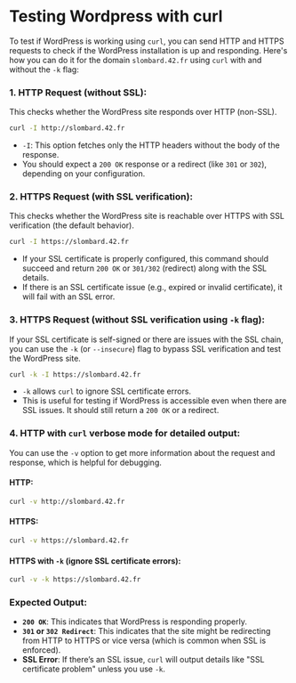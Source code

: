 # Testing Wordpress with curl

To test if WordPress is working using `curl`, you can send HTTP and HTTPS requests to check if the WordPress installation is up and responding. Here's how you can do it for the domain `slombard.42.fr` using `curl` with and without the `-k` flag:

### 1. **HTTP Request (without SSL):**

This checks whether the WordPress site responds over HTTP (non-SSL).

```bash
curl -I http://slombard.42.fr
```

- `-I`: This option fetches only the HTTP headers without the body of the response.
- You should expect a `200 OK` response or a redirect (like `301` or `302`), depending on your configuration.

### 2. **HTTPS Request (with SSL verification):**

This checks whether the WordPress site is reachable over HTTPS with SSL verification (the default behavior).

```bash
curl -I https://slombard.42.fr
```

- If your SSL certificate is properly configured, this command should succeed and return `200 OK` or `301/302` (redirect) along with the SSL details.
- If there is an SSL certificate issue (e.g., expired or invalid certificate), it will fail with an SSL error.

### 3. **HTTPS Request (without SSL verification using `-k` flag):**

If your SSL certificate is self-signed or there are issues with the SSL chain, you can use the `-k` (or `--insecure`) flag to bypass SSL verification and test the WordPress site.

```bash
curl -k -I https://slombard.42.fr
```

- `-k` allows `curl` to ignore SSL certificate errors.
- This is useful for testing if WordPress is accessible even when there are SSL issues. It should still return a `200 OK` or a redirect.

### 4. **HTTP with `curl` verbose mode for detailed output:**

You can use the `-v` option to get more information about the request and response, which is helpful for debugging.

#### HTTP:

```bash
curl -v http://slombard.42.fr
```

#### HTTPS:

```bash
curl -v https://slombard.42.fr
```

#### HTTPS with `-k` (ignore SSL certificate errors):

```bash
curl -v -k https://slombard.42.fr
```

### Expected Output:

- **`200 OK`**: This indicates that WordPress is responding properly.
- **`301` or `302 Redirect`**: This indicates that the site might be redirecting from HTTP to HTTPS or vice versa (which is common when SSL is enforced).
- **SSL Error**: If there’s an SSL issue, `curl` will output details like "SSL certificate problem" unless you use `-k`.

